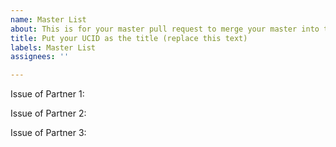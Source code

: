 ```yaml
---
name: Master List
about: This is for your master pull request to merge your master into this repo.
title: Put your UCID as the title (replace this text)
labels: Master List
assignees: ''

---
```


Issue of Partner 1:

Issue of Partner 2:

Issue of Partner 3:
